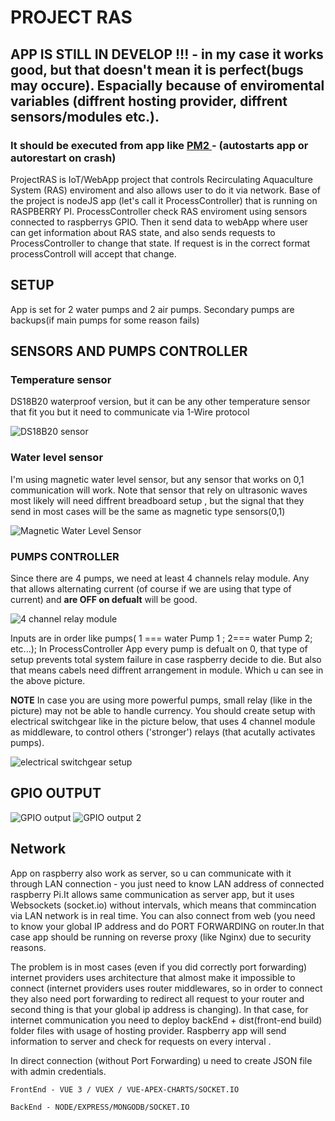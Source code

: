 # PROJECT RAS
## APP IS STILL IN DEVELOP !!! - in my case it works good, but that doesn't mean it is perfect(bugs may occure). Espacially because of enviromental variables (diffrent hosting provider, diffrent sensors/modules etc.). 

### It should be executed from app like  [ PM2 ](https://pm2.keymetrics.io/) -  (autostarts app or autorestart on crash)


ProjectRAS is IoT/WebApp project that  controls Recirculating Aquaculture System (RAS) enviroment and also allows user to do it via network.
Base of the project is nodeJS app (let's call it ProcessController) that is running on RASPBERRY PI. 
ProcessController check RAS enviroment using sensors connected to raspberrys GPIO.
Then it send data to webApp where user can get information about RAS state,  and also sends requests to ProcessController to change that state.
If request is in the correct format processControll will accept that change.

## SETUP


App is set for 2 water pumps and 2 air pumps. Secondary pumps are backups(if main pumps for some reason fails)

## SENSORS AND PUMPS CONTROLLER

### Temperature sensor 
DS18B20 waterproof version, but it can be any other temperature sensor that fit you but it need to communicate via 1-Wire protocol

![DS18B20 sensor](readMeImages/DS18B20.png?raw=true "DS18B20 waterproof sensor")

 ### Water level sensor 
 I'm using magnetic water level sensor, but any sensor that works on 0,1 communication will work. Note that sensor that rely on ultrasonic waves most likely will need diffrent breadboard setup , but the signal that they send in most cases will be the same as magnetic type sensors(0,1)
 
 ![Magnetic Water Level Sensor](readMeImages/waterLevelSensor.jpg?raw=true "Magnetic Water Level Sensor")

### PUMPS CONTROLLER
Since there are 4 pumps, we need at least 4 channels relay module. Any that allows alternating current   (of course if we are using that type of current) and **are OFF on defualt** will be good. 

 ![4 channel relay module](readMeImages/relay.jpg?raw=true "4 channel relay module")

 Inputs are in order like pumps( 1 === water Pump 1 ; 2=== water Pump 2; etc...);
 In ProcessController App every pump is defualt on 0, that type of setup prevents total system failure in case raspberry decide to die. But also that means cabels need diffrent arrangement in module. Which u can see in the above picture.
 
 **NOTE**
 In case you are using more powerful pumps, small relay (like in the picture) may not be able to handle currency. You should create  setup with electrical switchgear like in the picture below, that uses 4 channel module as middleware, to control others ('stronger') relays (that acutally activates pumps).
 
  ![](readMeImages/Box.jpg?raw=true "electrical switchgear setup")
 

## GPIO OUTPUT
![GPIO output](readMeImages/Pi%20Gpio%20setup.png?raw=true "Gpio scheme")
![GPIO output 2](readMeImages/Pi%20Setup%202.jpg?raw=true "Gpio scheme picture")


## Network
App on raspberry also work as server, so u can communicate with it through LAN connection - you just need to know LAN address of connected raspberry Pi.It allows same communication as server app, but it uses Websockets (socket.io) without intervals, which means that commincation via LAN network is  in real time. You can also connect from web (you need to know your global IP address and do PORT FORWARDING on router.In that case app should be running on reverse proxy (like Nginx) due to security reasons.

The problem is in most cases (even if you did correctly  port forwarding)  internet providers uses architecture that almost make it impossible to connect (internet providers uses router middlewares, so in order to connect they also need port forwarding to redirect all request to your router and second thing is that your global ip address is changing). In that case, for internet communication you need to deploy backEnd + dist(front-end build) folder files with usage of hosting provider. Raspberry app will send information to server and check for requests on every interval .
 
In direct connection (without Port Forwarding) u need to create JSON file with admin credentials.

```
FrontEnd - VUE 3 / VUEX / VUE-APEX-CHARTS/SOCKET.IO
```

```
BackEnd - NODE/EXPRESS/MONGODB/SOCKET.IO
```

